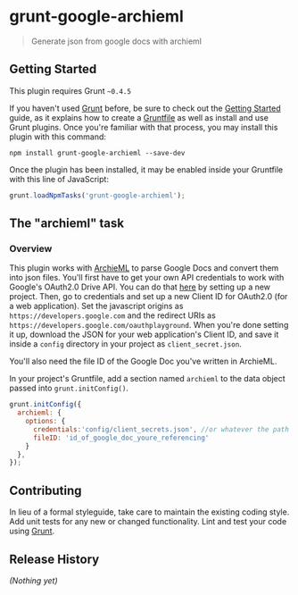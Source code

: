 # grunt-google-archieml

> Generate json from google docs with archieml

## Getting Started
This plugin requires Grunt `~0.4.5`

If you haven't used [Grunt](http://gruntjs.com/) before, be sure to check out the [Getting Started](http://gruntjs.com/getting-started) guide, as it explains how to create a [Gruntfile](http://gruntjs.com/sample-gruntfile) as well as install and use Grunt plugins. Once you're familiar with that process, you may install this plugin with this command:

```shell
npm install grunt-google-archieml --save-dev
```

Once the plugin has been installed, it may be enabled inside your Gruntfile with this line of JavaScript:

```js
grunt.loadNpmTasks('grunt-google-archieml');
```

## The "archieml" task

### Overview

This plugin works with [ArchieML](http://archieml.org/) to parse Google Docs and convert them into json files. You'll first have to get your own API credentials to work with Google's OAuth2.0 Drive API. You can do that [here](https://console.developers.google.com/flows/enableapi?apiid=drive) by setting up a new project. Then, go to credentials and set up a new Client ID for OAuth2.0 (for a web application). Set the javascript origins as `https://developers.google.com` and the redirect URIs as `https://developers.google.com/oauthplayground`. When you're done setting it up, download the JSON for your web application's Client ID, and save it inside a `config` directory in your project as `client_secret.json`.

You'll also need the file ID of the Google Doc you've written in ArchieML.


In your project's Gruntfile, add a section named `archieml` to the data object passed into `grunt.initConfig()`.

```js
grunt.initConfig({
  archieml: {
    options: {
      credentials:'config/client_secrets.json', //or whatever the path is to your google api client secrets
      fileID: 'id_of_google_doc_youre_referencing'
    }
  },
});
```


## Contributing
In lieu of a formal styleguide, take care to maintain the existing coding style. Add unit tests for any new or changed functionality. Lint and test your code using [Grunt](http://gruntjs.com/).

## Release History
_(Nothing yet)_
